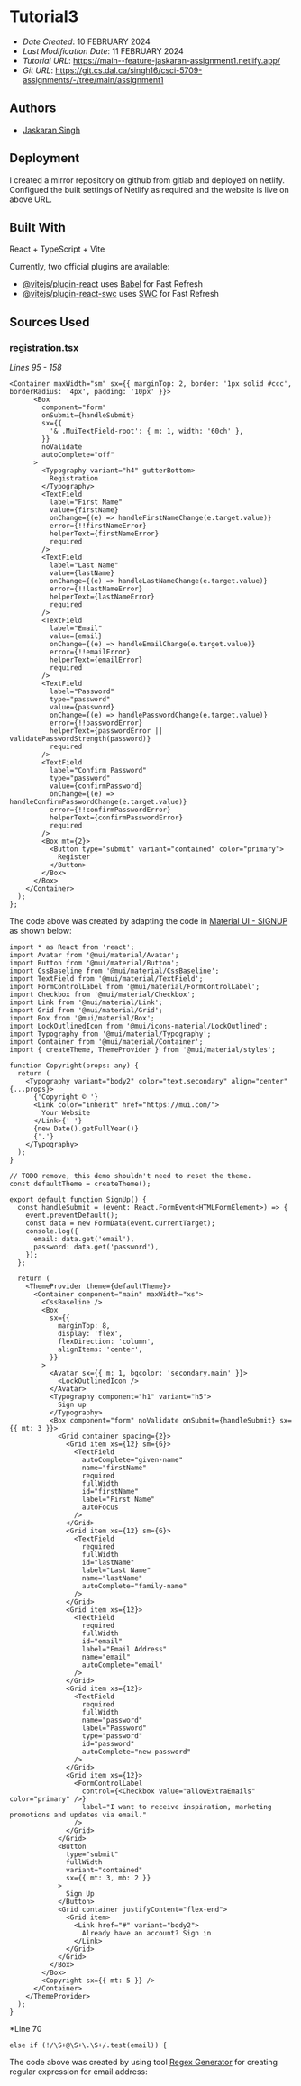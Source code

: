 # Tutorial3

* *Date Created*: 10 FEBRUARY 2024
* *Last Modification Date*: 11 FEBRUARY 2024
* *Tutorial URL*: <https://main--feature-jaskaran-assignment1.netlify.app/>
* *Git URL*: <https://git.cs.dal.ca/singh16/csci-5709-assignments/-/tree/main/assignment1>

## Authors

* [Jaskaran Singh](js356337@dal.ca)

## Deployment

I created a mirror repository on github from gitlab and deployed on netlify. Configued the built settings of Netlify as required and the website is live on above URL.

## Built With

React + TypeScript + Vite

Currently, two official plugins are available:

- [@vitejs/plugin-react](https://github.com/vitejs/vite-plugin-react/blob/main/packages/plugin-react/README.md) uses [Babel](https://babeljs.io/) for Fast Refresh
- [@vitejs/plugin-react-swc](https://github.com/vitejs/vite-plugin-react-swc) uses [SWC](https://swc.rs/) for Fast Refresh

## Sources Used

### registration.tsx

*Lines 95 - 158*

```
<Container maxWidth="sm" sx={{ marginTop: 2, border: '1px solid #ccc', borderRadius: '4px', padding: '10px' }}>
      <Box
        component="form"
        onSubmit={handleSubmit}
        sx={{
          '& .MuiTextField-root': { m: 1, width: '60ch' },
        }}
        noValidate
        autoComplete="off"
      >
        <Typography variant="h4" gutterBottom>
          Registration
        </Typography>
        <TextField
          label="First Name"
          value={firstName}
          onChange={(e) => handleFirstNameChange(e.target.value)}
          error={!!firstNameError}
          helperText={firstNameError}
          required
        />
        <TextField
          label="Last Name"
          value={lastName}
          onChange={(e) => handleLastNameChange(e.target.value)}
          error={!!lastNameError}
          helperText={lastNameError}
          required
        />
        <TextField
          label="Email"
          value={email}
          onChange={(e) => handleEmailChange(e.target.value)}
          error={!!emailError}
          helperText={emailError}
          required
        />
        <TextField
          label="Password"
          type="password"
          value={password}
          onChange={(e) => handlePasswordChange(e.target.value)}
          error={!!passwordError}
          helperText={passwordError || validatePasswordStrength(password)}
          required
        />
        <TextField
          label="Confirm Password"
          type="password"
          value={confirmPassword}
          onChange={(e) => handleConfirmPasswordChange(e.target.value)}
          error={!!confirmPasswordError}
          helperText={confirmPasswordError}
          required
        />
        <Box mt={2}>
          <Button type="submit" variant="contained" color="primary">
            Register
          </Button>
        </Box>
      </Box>
    </Container>
  );
};

```

The code above was created by adapting the code in [Material UI - SIGNUP](https://github.com/mui/material-ui/blob/v5.15.9/docs/data/material/getting-started/templates/sign-up/SignUp.tsx) as shown below:


```
import * as React from 'react';
import Avatar from '@mui/material/Avatar';
import Button from '@mui/material/Button';
import CssBaseline from '@mui/material/CssBaseline';
import TextField from '@mui/material/TextField';
import FormControlLabel from '@mui/material/FormControlLabel';
import Checkbox from '@mui/material/Checkbox';
import Link from '@mui/material/Link';
import Grid from '@mui/material/Grid';
import Box from '@mui/material/Box';
import LockOutlinedIcon from '@mui/icons-material/LockOutlined';
import Typography from '@mui/material/Typography';
import Container from '@mui/material/Container';
import { createTheme, ThemeProvider } from '@mui/material/styles';

function Copyright(props: any) {
  return (
    <Typography variant="body2" color="text.secondary" align="center" {...props}>
      {'Copyright © '}
      <Link color="inherit" href="https://mui.com/">
        Your Website
      </Link>{' '}
      {new Date().getFullYear()}
      {'.'}
    </Typography>
  );
}

// TODO remove, this demo shouldn't need to reset the theme.
const defaultTheme = createTheme();

export default function SignUp() {
  const handleSubmit = (event: React.FormEvent<HTMLFormElement>) => {
    event.preventDefault();
    const data = new FormData(event.currentTarget);
    console.log({
      email: data.get('email'),
      password: data.get('password'),
    });
  };

  return (
    <ThemeProvider theme={defaultTheme}>
      <Container component="main" maxWidth="xs">
        <CssBaseline />
        <Box
          sx={{
            marginTop: 8,
            display: 'flex',
            flexDirection: 'column',
            alignItems: 'center',
          }}
        >
          <Avatar sx={{ m: 1, bgcolor: 'secondary.main' }}>
            <LockOutlinedIcon />
          </Avatar>
          <Typography component="h1" variant="h5">
            Sign up
          </Typography>
          <Box component="form" noValidate onSubmit={handleSubmit} sx={{ mt: 3 }}>
            <Grid container spacing={2}>
              <Grid item xs={12} sm={6}>
                <TextField
                  autoComplete="given-name"
                  name="firstName"
                  required
                  fullWidth
                  id="firstName"
                  label="First Name"
                  autoFocus
                />
              </Grid>
              <Grid item xs={12} sm={6}>
                <TextField
                  required
                  fullWidth
                  id="lastName"
                  label="Last Name"
                  name="lastName"
                  autoComplete="family-name"
                />
              </Grid>
              <Grid item xs={12}>
                <TextField
                  required
                  fullWidth
                  id="email"
                  label="Email Address"
                  name="email"
                  autoComplete="email"
                />
              </Grid>
              <Grid item xs={12}>
                <TextField
                  required
                  fullWidth
                  name="password"
                  label="Password"
                  type="password"
                  id="password"
                  autoComplete="new-password"
                />
              </Grid>
              <Grid item xs={12}>
                <FormControlLabel
                  control={<Checkbox value="allowExtraEmails" color="primary" />}
                  label="I want to receive inspiration, marketing promotions and updates via email."
                />
              </Grid>
            </Grid>
            <Button
              type="submit"
              fullWidth
              variant="contained"
              sx={{ mt: 3, mb: 2 }}
            >
              Sign Up
            </Button>
            <Grid container justifyContent="flex-end">
              <Grid item>
                <Link href="#" variant="body2">
                  Already have an account? Sign in
                </Link>
              </Grid>
            </Grid>
          </Box>
        </Box>
        <Copyright sx={{ mt: 5 }} />
      </Container>
    </ThemeProvider>
  );
}
```

*Line 70

```
else if (!/\S+@\S+\.\S+/.test(email)) {
```

The code above was created by using tool [Regex Generator](https://regex-generator.olafneumann.org/?sampleText=JAS%40GMAIL.COM&flags=Pi&selection=0%7CRFC2822%20e-mail) for creating regular expression for email address: